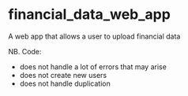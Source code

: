 # financial_data_web_app
A web app that allows a user to upload financial data  

NB. Code:  
-  does not handle a lot of errors that may arise  
- does not create new users  
- does not handle duplication
